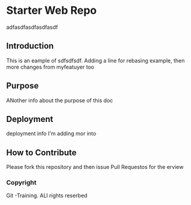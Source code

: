 # Starter Web Repo

adfasdfasdfasdfasdf

## Introduction

This is an eample of sdfsdfsdf. Adding a line for rebasing example, then more changes from  myfeatuyer too

## Purpose

ANother info about the purpose of this doc

## Deployment

deployment info   I'm adding mor into

## How to Contribute

Please fork this repository and then issue Pull Requestos for the erview

### Copyright 

Git -Training. ALl rights reserbed

